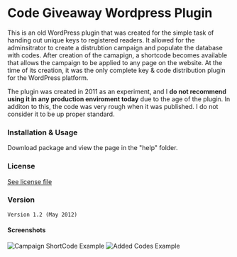 Code Giveaway Wordpress Plugin
======

This is an old WordPress plugin that was created for the simple task of handing out unique keys to registered readers. It allowed for the adminsitrator to create a distrubtion campaign and populate the database with codes. After creation of the camapign, a shortcode becomes available that allows the campaign to be applied to any page on the website. At the time of its creation, it was the only complete key & code distribution plugin for the WordPress platform. 

The plugin was created in 2011 as an experiment, and I **do not recommend using it in any production enviroment today** due to the age of the plugin. In additon to this, the code was very rough when it was published. I do not consider it to be up proper standard. 

### Installation & Usage

Download package and view the page in the "help" folder. 


### License

[See license file](/LICENSE.md)

### Version

    Version 1.2 (May 2012) 
    
    
#### Screenshots

![Campaign ShortCode Example](https://github.com/Stylw/Code-Giveaway-WordPress-Plugin/blob/master/help/lib/post.png?raw=true?raw=true)
![Added Codes Example ](https://github.com/Stylw/Code-Giveaway-WordPress-Plugin/blob/master/help/lib/addkeys.png?raw=true
)


